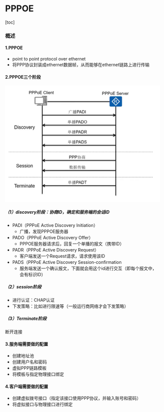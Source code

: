 # PPPOE

[toc]

### 概述

#### 1.PPPOE
* point to point protocol over ethernet
* 将PPP协议封装成ethernet数据帧，从而能够在ethernet链路上进行传输

#### 2.PPPOE三个阶段
![](./imgs/PPPOE_01.png)
##### （1）discovery阶段：协商ID，确定和服务端的会话ID

* PADI（PPPoE Active Discovery Initiation）
  * 广播，发现PPPOE服务器
* PADO（PPPoE Active Discovery Offer）
  * PPPOE服务器请求后，回复一个单播的报文（携带ID）
* PADR（PPPoE Active Discovery Request）
  * 客户端发送一个Request请求，请求使用该ID
* PADS（PPPoE Active Discovery Session-confirmation
  * 服务端发送一个确认报文，下面就会用这个id进行交互（即每个报文中，会有标识ID）

##### （2）session阶段
* 进行认证：CHAP认证
* 下发策略：比如进行限速等（一般运行商网络才会下发策略）

##### （3）Terminate阶段
断开连接


#### 3.服务端需要做的配置
* 创建地址池
* 创建用户名和密码
* 虚拟PPP链路模板
* 将模板与指定物理接口绑定

#### 4.客户端需要做的配置
* 创建虚拟拨号接口（指定该接口使用PPP协议，并输入账号和密码）
* 将虚拟接口与物理接口进行绑定

